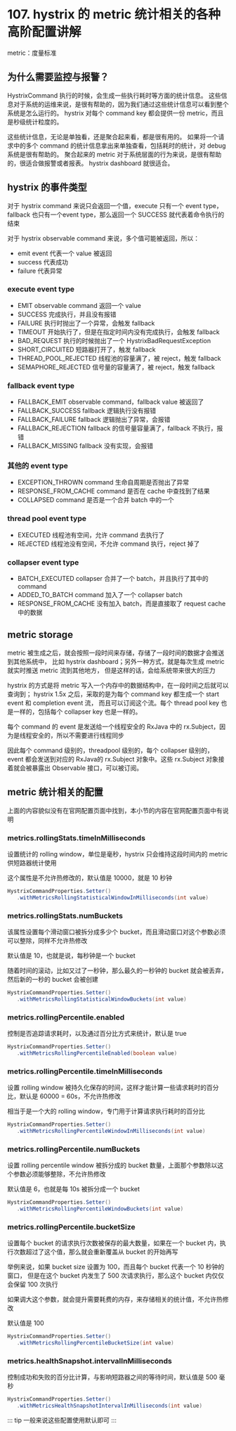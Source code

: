 # 107. hystrix 的 metric 统计相关的各种高阶配置讲解
metric：度量标准

## 为什么需要监控与报警？
HystrixCommand 执行的时候，会生成一些执行耗时等方面的统计信息。
这些信息对于系统的运维来说，是很有帮助的，因为我们通过这些统计信息可以看到整个系统是怎么运行的。
hystrix 对每个 command key 都会提供一份 metric，而且是秒级统计粒度的。

这些统计信息，无论是单独看，还是聚合起来看，都是很有用的。
如果将一个请求中的多个 command 的统计信息拿出来单独查看，包括耗时的统计，对 debug 系统是很有帮助的。
聚合起来的 metric 对于系统层面的行为来说，是很有帮助的，很适合做报警或者报表。
hystrix dashboard 就很适合。

## hystrix 的事件类型
对于 hystrix command 来说只会返回一个值，execute 只有一个 event type，fallback 也只有一个event type，那么返回一个 SUCCESS 就代表着命令执行的结束

对于 hystrix observable command 来说，多个值可能被返回，所以：

- emit event 代表一个 value 被返回
- success 代表成功
- failure 代表异常

### execute event type
- EMIT					observable command 返回一个 value
- SUCCESS 				完成执行，并且没有报错
- FAILURE					执行时抛出了一个异常，会触发 fallback
- TIMEOUT					开始执行了，但是在指定时间内没有完成执行，会触发 fallback
- BAD_REQUEST				执行的时候抛出了一个 HystrixBadRequestException
- SHORT_CIRCUITED			短路器打开了，触发 fallback
- THREAD_POOL_REJECTED	线程池的容量满了，被 reject，触发 fallback
- SEMAPHORE_REJECTED		信号量的容量满了，被 reject，触发 fallback

### fallback event type

- FALLBACK_EMIT			observable command，fallback value 被返回了
- FALLBACK_SUCCESS		fallback 逻辑执行没有报错
- FALLBACK_FAILURE		fallback 逻辑抛出了异常，会报错
- FALLBACK_REJECTION		fallback 的信号量容量满了，fallback 不执行，报错
- FALLBACK_MISSING		fallback 没有实现，会报错

### 其他的 event type
- EXCEPTION_THROWN		command 生命自周期是否抛出了异常
- RESPONSE_FROM_CACHE		command 是否在 cache 中查找到了结果
- COLLAPSED				command 是否是一个合并 batch 中的一个

### thread pool event type
- EXECUTED				线程池有空间，允许 command 去执行了
- REJECTED 				线程池没有空间，不允许 command 执行，reject 掉了

### collapser event type
- BATCH_EXECUTED			collapser 合并了一个 batch，并且执行了其中的 command
- ADDED_TO_BATCH			command 加入了一个 collapser batch
- RESPONSE_FROM_CACHE		没有加入 batch，而是直接取了 request cache 中的数据

## metric storage
metric 被生成之后，就会按照一段时间来存储，存储了一段时间的数据才会推送到其他系统中，
比如 hystrix dashboard；另外一种方式，就是每次生成 metric 就实时推送 metric 流到其他地方，
但是这样的话，会给系统带来很大的压力

hystrix 的方式是将 metric 写入一个内存中的数据结构中，在一段时间之后就可以查询到；
hystrix 1.5x 之后，采取的是为每个 command key 都生成一个 start event 和 completion event 流，
而且可以订阅这个流。每个 thread pool key 也是一样的，包括每个 collapser key 也是一样的。

每个 command 的 event 是发送给一个线程安全的 RxJava 中的 rx.Subject，因为是线程安全的，所以不需要进行线程同步

因此每个 command 级别的，threadpool 级别的，每个 collapser 级别的，event 都会发送到对应的 RxJava的 rx.Subject 对象中。这些 rx.Subject 对象接着就会被暴露出 Observable 接口，可以被订阅。

## metric 统计相关的配置
上面的内容貌似没有在官网配置页面中找到，本小节的内容在官网配置页面中有说明


### metrics.rollingStats.timeInMilliseconds

设置统计的 rolling window，单位是毫秒，hystrix 只会维持这段时间内的 metric 供短路器统计使用

这个属性是不允许热修改的，默认值是 10000，就是 10 秒钟

```java
HystrixCommandProperties.Setter()
   .withMetricsRollingStatisticalWindowInMilliseconds(int value)
```

### metrics.rollingStats.numBuckets

该属性设置每个滑动窗口被拆分成多少个 bucket，而且滑动窗口对这个参数必须可以整除，同样不允许热修改

默认值是 10，也就是说，每秒钟是一个 bucket

随着时间的滚动，比如又过了一秒钟，那么最久的一秒钟的 bucket 就会被丢弃，然后新的一秒的 bucket 会被创建

```java
HystrixCommandProperties.Setter()
   .withMetricsRollingStatisticalWindowBuckets(int value)
```

### metrics.rollingPercentile.enabled

控制是否追踪请求耗时，以及通过百分比方式来统计，默认是 true

```java
HystrixCommandProperties.Setter()
   .withMetricsRollingPercentileEnabled(boolean value)
```

### metrics.rollingPercentile.timeInMilliseconds

设置 rolling window 被持久化保存的时间，这样才能计算一些请求耗时的百分比，默认是 60000 = 60s，不允许热修改

相当于是一个大的 rolling window，专门用于计算请求执行耗时的百分比

```java
HystrixCommandProperties.Setter()
   .withMetricsRollingPercentileWindowInMilliseconds(int value)
```

### metrics.rollingPercentile.numBuckets

设置 rolling percentile window 被拆分成的 bucket 数量，上面那个参数除以这个参数必须能够整除，不允许热修改

默认值是 6，也就是每 10s 被拆分成一个 bucket

```java
HystrixCommandProperties.Setter()
   .withMetricsRollingPercentileWindowBuckets(int value)
```

### metrics.rollingPercentile.bucketSize

设置每个 bucket 的请求执行次数被保存的最大数量，如果在一个 bucket 内，执行次数超过了这个值，那么就会重新覆盖从 bucket 的开始再写

举例来说，如果 bucket size 设置为 100，而且每个 bucket 代表一个 10 秒钟的窗口，
但是在这个 bucket 内发生了 500 次请求执行，那么这个 bucket 内仅仅会保留 100 次执行

如果调大这个参数，就会提升需要耗费的内存，来存储相关的统计值，不允许热修改

默认值是 100

```java
HystrixCommandProperties.Setter()
   .withMetricsRollingPercentileBucketSize(int value)
```

### metrics.healthSnapshot.intervalInMilliseconds

控制成功和失败的百分比计算，与影响短路器之间的等待时间，默认值是 500 毫秒

```java
HystrixCommandProperties.Setter()
   .withMetricsHealthSnapshotIntervalInMilliseconds(int value)
```

::: tip
一般来说这些配置使用默认即可
:::

